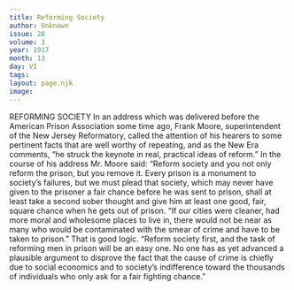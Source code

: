 ```yaml
---
title: Reforming Society
author: Unknown
issue: 28
volume: 3
year: 1917
month: 13
day: VI
tags:
layout: page.njk
image:
---
```

REFORMING SOCIETY    In an address which was delivered before the American Prison Association some time ago, Frank Moore, superintendent of the New Jersey Reformatory, called the attention of his hearers to some pertinent facts that are well worthy of repeating, and as the New Era comments, “he struck the keynote in real, practical ideas of reform.”       In the course of his address Mr. Moore said: “Reform society and you not only reform the prison, but you remove it. Every prison is a monument to society’s failures, but we must plead that society, which may never have given to the prisoner a fair chance before he was sent to prison, shall at least take a second sober thought and give him at least one good, fair, square chance when he gets out of prison.       “If our cities were cleaner, had more moral and wholesome places to live in, there would not be near as many who would be contaminated with the smear of crime and have to be taken to prison.” That is good logic. “Reform society first, and the task of reforming men in prison will be an easy one. No one has as yet advanced a plausible argument to disprove the fact that the cause of crime is chiefly due to social economics and to society’s indifference toward the thousands of individuals who only ask for a fair fighting chance.” 


